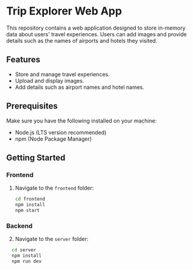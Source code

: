 # Trip Explorer Web App

This repository contains a web application designed to store in-memory data about users' travel experiences. Users can add images and provide details such as the names of airports and hotels they visited.

## Features
- Store and manage travel experiences.
- Upload and display images.
- Add details such as airport names and hotel names.

## Prerequisites
Make sure you have the following installed on your machine:
- Node.js (LTS version recommended)
- npm (Node Package Manager)

## Getting Started

### Frontend
1. Navigate to the `frontend` folder:
   ```bash
   cd frontend
   npm install
   npm start
### Backend
2. Navigate to the `server` folder:
  ```bash
    cd server
    npm install
    npm run dev
